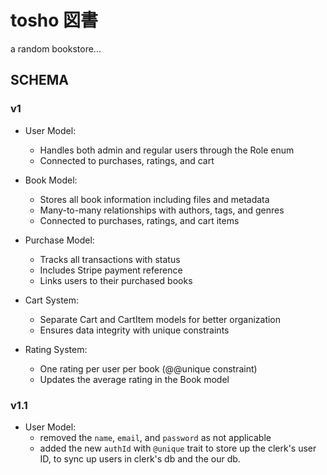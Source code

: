 # tosho 図書

a random bookstore...

## SCHEMA

### v1

- User Model:

  - Handles both admin and regular users through the Role enum
  - Connected to purchases, ratings, and cart

- Book Model:

  - Stores all book information including files and metadata
  - Many-to-many relationships with authors, tags, and genres
  - Connected to purchases, ratings, and cart items

- Purchase Model:

  - Tracks all transactions with status
  - Includes Stripe payment reference
  - Links users to their purchased books

- Cart System:

  - Separate Cart and CartItem models for better organization
  - Ensures data integrity with unique constraints

- Rating System:

  - One rating per user per book (@@unique constraint)
  - Updates the average rating in the Book model

### v1.1

- User Model:
  - removed the `name`, `email`, and `password` as not applicable
  - added the new `authId` with `@unique` trait to store up the clerk's user ID, to sync up users in clerk's db and the our db.
